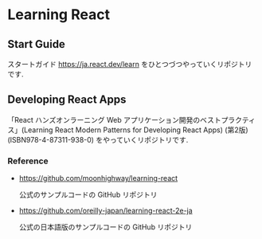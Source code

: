 # Learning React

## Start Guide

スタートガイド https://ja.react.dev/learn をひとつづつやっていくリポジトリです.

## Developing React Apps

「React ハンズオンラーニング Web アプリケーション開発のベストプラクティス」(Learning React Modern Patterns for Developing React Apps) (第2版) (ISBN978-4-87311-938-0) をやっていくリポジトリです.

### Reference

* https://github.com/moonhighway/learning-react

    公式のサンプルコードの GitHub リポジトリ

* https://github.com/oreilly-japan/learning-react-2e-ja

    公式の日本語版のサンプルコードの GitHub リポジトリ
